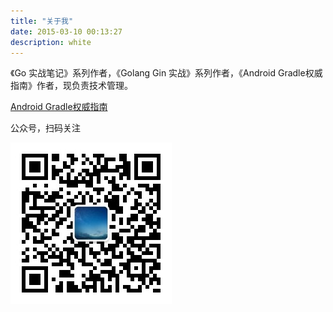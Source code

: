 ```yaml
---
title: "关于我"
date: 2015-03-10 00:13:27
description: white
---
```


《Go 实战笔记》系列作者，《Golang Gin 实战》系列作者，《Android Gradle权威指南》作者，现负责技术管理。

[Android Gradle权威指南](http://yuedu.baidu.com/ebook/14a722970740be1e640e9a3e)

公众号，扫码关注

![扫码关注](qrcode_for_weixin.jpg)



